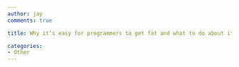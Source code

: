 ```yaml
---
author: jay
comments: true

title: Why it’s easy for programmers to get fat and what to do about it.

categories:
- Other
---
```




